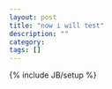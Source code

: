 ```yaml
---
layout: post
title: "now i will test"
description: ""
category: 
tags: []
---
```

{% include JB/setup %}
